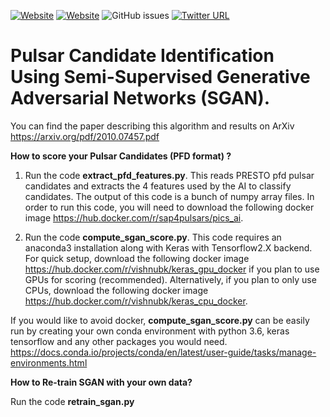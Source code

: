

[![Website](https://img.shields.io/website?label=arXiv&up_message=2010.07457&url=https%3A%2F%2Farxiv.org%2Fabs%2F2010.07457)](https://arxiv.org/abs/2010.07457)
[![Website](https://img.shields.io/website?label=license&up_message=GPL-3.0&url=https%3A%2F%2Farxiv.org%2Fabs%2F2010.07457)](https://github.com/vishnubk/sgan/blob/master/LICENSE)
![GitHub issues](https://img.shields.io/github/issues/vishnubk/sgan)
[![Twitter URL](https://img.shields.io/twitter/url?style=social&url=https%3A%2F%2Ftwitter.com%2Fvishnubk93)](https://twitter.com/vishnubk93)

# **Pulsar Candidate Identification Using Semi-Supervised Generative Adversarial Networks (SGAN).**

You can find the paper describing this algorithm and results on ArXiv https://arxiv.org/pdf/2010.07457.pdf


**How to score your Pulsar Candidates (PFD format) ?**

1. Run the code **extract_pfd_features.py**. This reads PRESTO pfd pulsar candidates and extracts the 4 features used by the AI to classify candidates. The output of this code is a bunch of numpy array files. In order to run this code, you will need to download the following docker image https://hub.docker.com/r/sap4pulsars/pics_ai. 

2. Run the code **compute_sgan_score.py**. This code requires an anaconda3 installation along with Keras with Tensorflow2.X backend. For quick setup, download the following docker image https://hub.docker.com/r/vishnubk/keras_gpu_docker if you plan to use GPUs for scoring (recommended). Alternatively, if you plan to only use CPUs, download the following docker image https://hub.docker.com/r/vishnubk/keras_cpu_docker. 

If you would like to avoid docker, **compute_sgan_score.py** can be easily run by creating your own conda environment with python 3.6, keras tensorflow and any other packages you would need. https://docs.conda.io/projects/conda/en/latest/user-guide/tasks/manage-environments.html


**How to Re-train SGAN with your own data?**

  Run the code **retrain_sgan.py**
  
  
